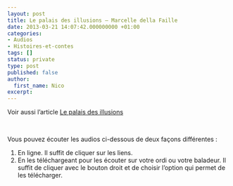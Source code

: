 ```yaml
---
layout: post
title: Le palais des illusions – Marcelle della Faille
date: 2013-03-21 14:07:42.000000000 +01:00
categories:
- Audios
- Histoires-et-contes
tags: []
status: private
type: post
published: false
author:
  first_name: Nico
excerpt:
---
```

<p>Voir aussi l’article <a href="https://hypnodingues.org/bibliographie/1022/">Le palais des illusions</a></p>
<p>&nbsp;</p>
<p>Vous pouvez écouter les audios ci-dessous de deux façons différentes :</p>
<ol>
<li>En ligne. Il suffit de cliquer sur les liens.</li>
<li>En les téléchargeant pour les écouter sur votre ordi ou votre baladeur. Il suffit de cliquer avec le bouton droit et de choisir l’option qui permet de les télécharger.</li>
</ol>
<p>&nbsp;</p>
<div id="out0" style="display: none;">[wpfilebase tag=file id=103 tpl=mp3 /]</div>
<div id="out1" style="display: none;">[wpfilebase tag=file id=109 tpl=mp3 /]</div>
<div id="out2" style="display: none;">[wpfilebase tag=file id=104 tpl=mp3 /]</div>
<div id="out3" style="display: none;">[wpfilebase tag=file id=107 tpl=mp3 /]</div>
<div id="out4" style="display: none;">[wpfilebase tag=file id=116 tpl=mp3 /]</div>
<div id="out5" style="display: none;">[wpfilebase tag=file id=111 tpl=mp3 /]</div>
<div id="out6" style="display: none;">[wpfilebase tag=file id=114 tpl=mp3 /]</div>
<div id="out7" style="display: none;">[wpfilebase tag=file id=113 tpl=mp3 /]</div>
<div id="out8" style="display: none;">[wpfilebase tag=file id=110 tpl=mp3 /]</div>
<div id="out9" style="display: none;">[wpfilebase tag=file id=108 tpl=mp3 /]</div>
<div id="out10" style="display: none;">[wpfilebase tag=file id=112 tpl=mp3 /]</div>
<div id="out11" style="display: none;">[wpfilebase tag=file id=101 tpl=mp3 /]</div>
<div id="out12" style="display: none;">[wpfilebase tag=file id=106 tpl=mp3 /]</div>
<div id="out13" style="display: none;">[wpfilebase tag=file id=115 tpl=mp3 /]</div>
<div id="out14" style="display: none;">[wpfilebase tag=file id=102 tpl=mp3 /]</div>
<div id="out15" style="display: none;">[wpfilebase tag=file id=105 tpl=mp3 /]</div>
<div id="out16" style="display: none;">[wpfilebase tag=file id=100 tpl=mp3 /]</div>
